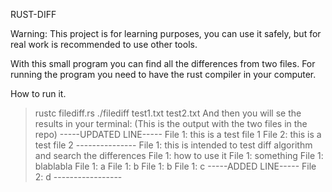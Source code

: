 RUST-DIFF

Warning: This project is for learning purposes, you can use it safely, but for real work 
is recommended to use other tools.

With this small program you can find all the differences from two files. 
For running the program you need to have the rust compiler in your computer.

How to run it.
> rustc filediff.rs
> ./filediff test1.txt test2.txt
And then you will se the results in your terminal: (This is the output with the two files in the repo) 
	-----UPDATED LINE-----
	File 1: this is a test file 1
	File 2: this is a test file 2
	---------------
	File 1: this is intended to test diff algorithm and search the differences
	File 1: how to use it
	File 1: something
	File 1: blablabla
	File 1: a
	File 1: b
	File 1: b
	File 1: c
	-----ADDED LINE-----
	File 2: d
	-----------------

